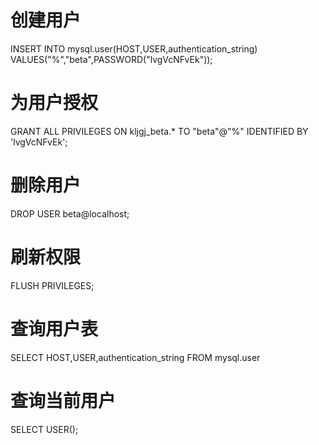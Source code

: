 # 创建用户
INSERT INTO mysql.user(HOST,USER,authentication_string) VALUES("%","beta",PASSWORD("lvgVcNFvEk"));
# 为用户授权
GRANT ALL PRIVILEGES ON kljgj_beta.* TO "beta"@"%" IDENTIFIED BY 'lvgVcNFvEk';
# 删除用户
DROP USER beta@localhost;
# 刷新权限
FLUSH PRIVILEGES;
# 查询用户表
SELECT HOST,USER,authentication_string FROM mysql.user
# 查询当前用户
SELECT USER();